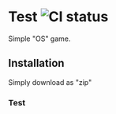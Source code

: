 # Test ![CI status](https://img.shields.io/badge/Version-BD%200.1-brightgreen.svg)

Simple "OS" game.

## Installation
Simply download as "zip"

### Test
